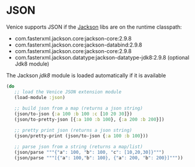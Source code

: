 # JSON

Venice supports JSON if the [Jackson](https://github.com/FasterXML/jackson) libs are on the runtime classpath:

 - com.fasterxml.jackson.core:jackson-core:2.9.8
 - com.fasterxml.jackson.core:jackson-databind:2.9.8
 - com.fasterxml.jackson.core:jackson-core:2.9.8
 - com.fasterxml.jackson.datatype:jackson-datatype-jdk8:2.9.8 (optional Jdk8 module)
 
The Jackson _jdk8_ module is loaded automatically if it is available
 

```clojure
(do
   ;; load the Venice JSON extension module
   (load-module :json)
   
   ;; build json from a map (returns a json string)
   (json/to-json {:a 100 :b 100 :c [10 20 30]})
   (json/to-pretty-json [{:a 100 :b 100}, {:a 200 :b 200}])

   ;; pretty print json (returns a json string)
   (json/pretty-print (json/to-json {:a 100 :b 100}))

   ;; parse json from a string (returns a map/list)
   (json/parse """{"a": 100, "b": 100, "c": [10,20,30]}""")
   (json/parse """[{"a": 100,"b": 100}, {"a": 200, "b": 200}]"""))
```
